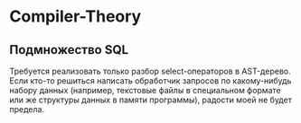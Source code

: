 # Compiler-Theory

## Подмножество SQL
Требуется реализовать только разбор select-операторов в AST-дерево. Если кто-то решиться написать обработчик запросов по какому-нибудь набору данных (например, текстовые файлы в специальном формате или же структуры данных в памяти программы), радости моей не будет предела.
